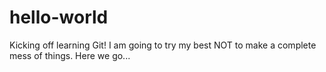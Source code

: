 # hello-world
Kicking off learning Git!
I am going to try my best NOT to make a complete mess of things.
Here we go...

